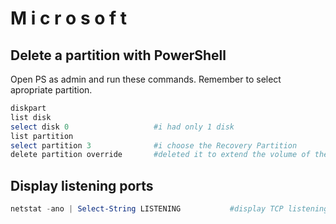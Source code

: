 # M i c r o s o f t

## Delete a partition with PowerShell
Open PS as admin and run these commands. Remember to select apropriate partition.
````powershell
diskpart
list disk
select disk 0                   #i had only 1 disk
list partition
select partition 3              #i choose the Recovery Partition
delete partition override       #deleted it to extend the volume of the disk
````

## Display listening ports
````powershell
netstat -ano | Select-String LISTENING           #display TCP listening ports
````
